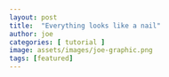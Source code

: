 ```yaml
---
layout: post
title:  "Everything looks like a nail"
author: joe
categories: [ tutorial ]
image: assets/images/joe-graphic.png
tags: [featured]
---
```

